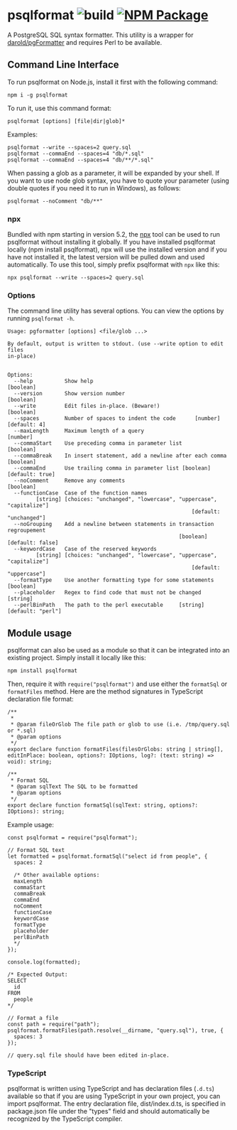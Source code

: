 # psqlformat ![build](https://github.com/bradymholt/xertz/workflows/build/badge.svg) [![NPM Package](https://img.shields.io/npm/v/psqlformat.svg)](https://www.npmjs.com/package/psqlformat)

A PostgreSQL SQL syntax formatter.  This utility is a wrapper for [darold/pgFormatter](https://github.com/darold/pgFormatter) and requires Perl to be available.

## Command Line Interface

To run psqlformat on Node.js, install it first with the following command:

```
npm i -g psqlformat
```

To run it, use this command format:

```
psqlformat [options] [file|dir|glob]*
```

Examples:

```
psqlformat --write --spaces=2 query.sql
psqlformat --commaEnd --spaces=4 "db/*.sql"
psqlformat --commaEnd --spaces=4 "db/**/*.sql"
```

When passing a glob as a parameter, it will be expanded by your shell.  If you want to use node glob syntax, you have to quote your parameter (using double quotes if you need it to run in Windows), as follows:

```
psqlformat --noComment "db/**"
```

### npx

Bundled with npm starting in version 5.2, the [npx](https://github.com/zkat/npx) tool can be used to run psqlformat without installing it globally.  If you have installed psqlformat locally (npm install psqlformat), npx will use the installed version and if you have not installed it, the latest version will be pulled down and used automatically.  To use this tool, simply prefix psqlformat with `npx` like this:

```
npx psqlformat --write --spaces=2 query.sql
```

### Options

The command line utility has several options. You can view the options by running `psqlformat -h`.

```
Usage: pgformatter [options] <file/glob ...>

By default, output is written to stdout. (use --write option to edit files
in-place)


Options:
  --help          Show help                                            [boolean]
  --version       Show version number                                  [boolean]
  --write         Edit files in-place. (Beware!)                       [boolean]
  --spaces        Number of spaces to indent the code      [number] [default: 4]
  --maxLength     Maximum length of a query                             [number]
  --commaStart    Use preceding comma in parameter list                [boolean]
  --commaBreak    In insert statement, add a newline after each comma  [boolean]
  --commaEnd      Use trailing comma in parameter list [boolean] [default: true]
  --noComment     Remove any comments                                  [boolean]
  --functionCase  Case of the function names
         [string] [choices: "unchanged", "lowercase", "uppercase", "capitalize"]
                                                          [default: "unchanged"]
  --noGrouping    Add a newline between statements in transaction regroupement
                                                      [boolean] [default: false]
  --keywordCase   Case of the reserved keywords
         [string] [choices: "unchanged", "lowercase", "uppercase", "capitalize"]
                                                          [default: "uppercase"]
  --formatType    Use another formatting type for some statements      [boolean]
  --placeholder   Regex to find code that must not be changed           [string]
  --perlBinPath   The path to the perl executable     [string] [default: "perl"]
```

## Module usage

psqlformat can also be used as a module so that it can be integrated into an existing project.  Simply install it locally like this:

```
npm install psqlformat
```

Then, require it with `require("psqlformat")` and use either the `formatSql` or `formatFiles` method.  Here are the method signatures in TypeScript declaration file format:

```
/**
 *
 * @param fileOrGlob The file path or glob to use (i.e. /tmp/query.sql or *.sql)
 * @param options
 */
export declare function formatFiles(filesOrGlobs: string | string[], editInPlace: boolean, options?: IOptions, log?: (text: string) => void): string;

/**
 * Format SQL
 * @param sqlText The SQL to be formatted
 * @param options
 */
export declare function formatSql(sqlText: string, options?: IOptions): string;

```

Example usage:

```
const psqlformat = require("psqlformat");

// Format SQL text
let formatted = psqlformat.formatSql("select id from people", {
  spaces: 2
 
  /* Other available options:
  maxLength
  commaStart
  commaBreak
  commaEnd
  noComment
  functionCase
  keywordCase
  formatType
  placeholder
  perlBinPath
  */
});

console.log(formatted);

/* Expected Output:
SELECT
  id
FROM
  people
*/

// Format a file
const path = require("path");
psqlformat.formatFiles(path.resolve(__dirname, "query.sql"), true, {    
  spaces: 3 
});

// query.sql file should have been edited in-place.
```

### TypeScript

psqlformat is written using TypeScript and has declaration files (`.d.ts`) available so that if you are using TypeScript in your own project,
you can import psqlformat.  The entry declaration file, dist/index.d.ts, is specified in package.json file under the "types" field and should automatically be recognized by the TypeScript compiler.
